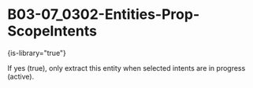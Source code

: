 # B03-07_0302-Entities-Prop-ScopeIntents

{is-library="true"}

<snippet id="B03-07_0302-Entities-Prop-ScopeIntents_snippet">



If yes (true), only extract this entity when selected intents are in progress (active).


</snippet>